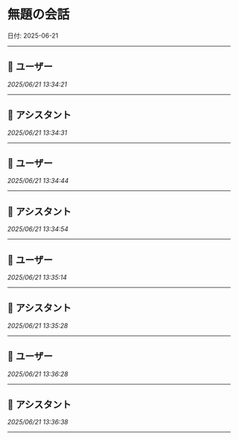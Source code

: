# 無題の会話

日付: 2025-06-21

---

## 👤 ユーザー
*2025/06/21 13:34:21*



---

## 🤖 アシスタント
*2025/06/21 13:34:31*



---

## 👤 ユーザー
*2025/06/21 13:34:44*



---

## 🤖 アシスタント
*2025/06/21 13:34:54*



---

## 👤 ユーザー
*2025/06/21 13:35:14*



---

## 🤖 アシスタント
*2025/06/21 13:35:28*



---

## 👤 ユーザー
*2025/06/21 13:36:28*



---

## 🤖 アシスタント
*2025/06/21 13:36:38*



---

